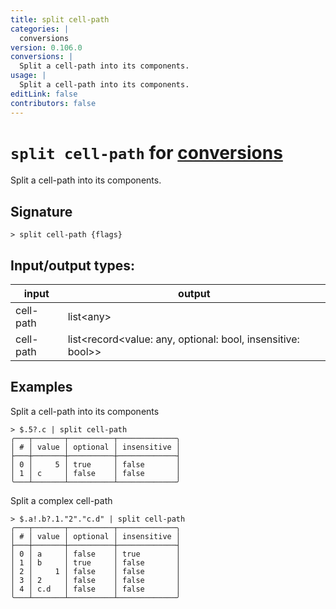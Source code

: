 ```yaml
---
title: split cell-path
categories: |
  conversions
version: 0.106.0
conversions: |
  Split a cell-path into its components.
usage: |
  Split a cell-path into its components.
editLink: false
contributors: false
---
```

<!-- This file is automatically generated. Please edit the command in https://github.com/nushell/nushell instead. -->

# `split cell-path` for [conversions](/commands/categories/conversions.md)

<div class='command-title'>Split a cell-path into its components.</div>

## Signature

```> split cell-path {flags} ```


## Input/output types:

| input     | output                                                      |
| --------- | ----------------------------------------------------------- |
| cell-path | list&lt;any&gt;                                                   |
| cell-path | list&lt;record&lt;value: any, optional: bool, insensitive: bool&gt;&gt; |
## Examples

Split a cell-path into its components
```nu
> $.5?.c | split cell-path
╭───┬───────┬──────────┬─────────────╮
│ # │ value │ optional │ insensitive │
├───┼───────┼──────────┼─────────────┤
│ 0 │     5 │ true     │ false       │
│ 1 │ c     │ false    │ false       │
╰───┴───────┴──────────┴─────────────╯

```

Split a complex cell-path
```nu
> $.a!.b?.1."2"."c.d" | split cell-path
╭───┬───────┬──────────┬─────────────╮
│ # │ value │ optional │ insensitive │
├───┼───────┼──────────┼─────────────┤
│ 0 │ a     │ false    │ true        │
│ 1 │ b     │ true     │ false       │
│ 2 │     1 │ false    │ false       │
│ 3 │ 2     │ false    │ false       │
│ 4 │ c.d   │ false    │ false       │
╰───┴───────┴──────────┴─────────────╯

```
